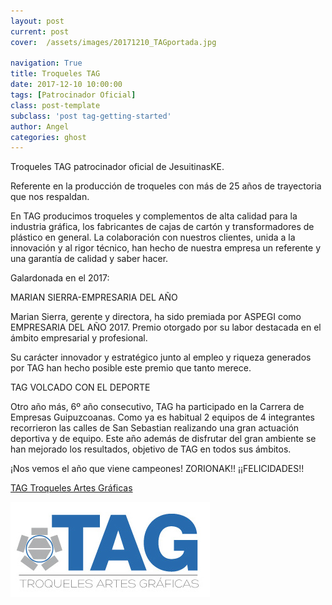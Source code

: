 ```yaml
---
layout: post
current: post
cover:  /assets/images/20171210_TAGportada.jpg

navigation: True
title: Troqueles TAG
date: 2017-12-10 10:00:00
tags: [Patrocinador Oficial]
class: post-template
subclass: 'post tag-getting-started'
author: Angel 
categories: ghost
---
```


Troqueles TAG patrocinador oficial de JesuitinasKE.

Referente en la producción de troqueles con más de 25 años de trayectoria que nos respaldan.

En TAG producimos troqueles y complementos de alta calidad para la industria gráfica, los fabricantes de cajas de cartón y transformadores de plástico en general. La colaboración con nuestros clientes, unida a la innovación y al rigor técnico, han hecho de nuestra empresa un referente y una garantía de calidad y saber hacer.

Galardonada en el 2017:

MARIAN SIERRA-EMPRESARIA DEL AÑO

Marian Sierra, gerente y directora, ha sido premiada por ASPEGI como EMPRESARIA DEL AÑO 2017. Premio otorgado por su labor destacada en el ámbito empresarial y profesional.

Su carácter innovador y estratégico junto al empleo y riqueza generados por TAG han hecho posible este premio que tanto merece.

TAG VOLCADO CON EL DEPORTE

Otro año más, 6º año consecutivo, TAG ha participado en la Carrera de Empresas Guipuzcoanas.
Como ya es habitual 2 equipos de 4 integrantes recorrieron las calles de San Sebastian realizando una gran actuación deportiva y de equipo.
Este año además de disfrutar del gran ambiente se han mejorado los resultados, objetivo de TAG en todos sus ámbitos.

¡Nos vemos el año que viene campeones! ZORIONAK!! ¡¡FELICIDADES!!
                                              


<p> <a href="http://www.troquelestag.com/es/inicio">TAG Troqueles Artes Gráficas</a></p>
<p><a href="http://www.troquelestag.com/es/inicio"><img src="/assets/images/2017_11_tag.jpg" alt="TAG"></a></p>


